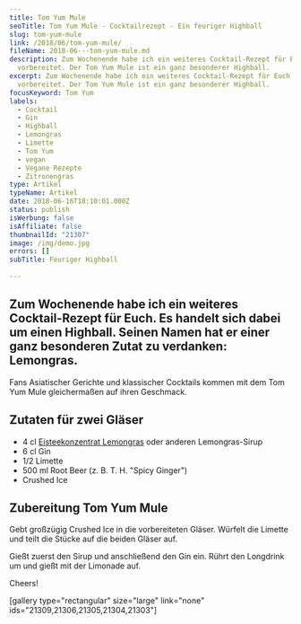 ```yaml
---
title: Tom Yum Mule
seoTitle: Tom Yum Mule - Cocktailrezept - Ein feuriger Highball
slug: tom-yum-mule
link: /2018/06/tom-yum-mule/
fileName: 2018-06---tom-yum-mule.md
description: Zum Wochenende habe ich ein weiteres Cocktail-Rezept für Euch
  vorbereitet. Der Tom Yum Mule ist ein ganz besonderer Highball.
excerpt: Zum Wochenende habe ich ein weiteres Cocktail-Rezept für Euch
  vorbereitet. Der Tom Yum Mule ist ein ganz besonderer Highball.
focusKeyword: Tom Yum
labels:
  - Cocktail
  - Gin
  - Highball
  - Lemongras
  - Limette
  - Tom Yum
  - vegan
  - Vegane Rezepte
  - Zitronengras
type: Artikel
typeName: Artikel
date: 2018-06-16T18:10:01.000Z
status: publish
isWerbung: false
isAffiliate: false
thumbnailId: "21307"
image: /img/demo.jpg
errors: []
subTitle: Feuriger Highball
  
---
```


## Zum Wochenende habe ich ein weiteres Cocktail-Rezept für Euch. Es handelt sich dabei um einen Highball. Seinen Namen hat er einer ganz besonderen Zutat zu verdanken: Lemongras.

Fans Asiatischer Gerichte und klassischer Cocktails kommen mit dem Tom Yum Mule
gleichermaßen auf ihren Geschmack.

## Zutaten für zwei Gläser

- 4 cl
  [Eisteekonzentrat Lemongras](/2018/05/bio-eistee-konzentrate-von-teatime-im-test/)
  oder anderen Lemongras-Sirup
- 6 cl Gin
- 1/2 Limette
- 500 ml Root Beer (z. B. T. H. "Spicy Ginger")
- Crushed Ice

## Zubereitung Tom Yum Mule

Gebt großzügig Crushed Ice in die vorbereiteten Gläser. Würfelt die Limette und
teilt die Stücke auf die beiden Gläser auf.

Gießt zuerst den Sirup und anschließend den Gin ein. Rührt den Longdrink um und
gießt mit der Limonade auf.

Cheers!

[gallery type="rectangular" size="large" link="none"
ids="21309,21306,21305,21304,21303"]

  
